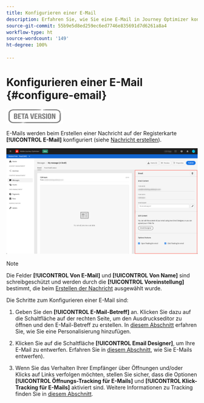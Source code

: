 ```yaml
---
title: Konfigurieren einer E-Mail
description: Erfahren Sie, wie Sie eine E-Mail in Journey Optimizer konfigurieren
source-git-commit: 55b9e5d8ed259ec6ed7746e835691d7d6261a8a4
workflow-type: ht
source-wordcount: '149'
ht-degree: 100%

---
```


# Konfigurieren einer E-Mail {#configure-email}

![](assets/do-not-localize/badge.png)

E-Mails werden beim Erstellen einer Nachricht auf der Registerkarte **[!UICONTROL E-Mail]** konfiguriert (siehe [Nachricht erstellen](create-message.md)).

![](assets/emails-configuration.png)

>[!NOTE]
>
>Die Felder **[!UICONTROL Von E-Mail]** und **[!UICONTROL Von Name]** sind schreibgeschützt und werden durch die **[!UICONTROL Voreinstellung]** bestimmt, die beim [Erstellen der Nachricht](create-message.md) ausgewählt wurde.

Die Schritte zum Konfigurieren einer E-Mail sind:

1. Geben Sie den **[!UICONTROL E-Mail-Betreff]** an. Klicken Sie dazu auf die Schaltfläche auf der rechten Seite, um den Ausdruckseditor zu öffnen und den E-Mail-Betreff zu erstellen. In [diesem Abschnitt](personalization/personalization-aeras.md) erfahren Sie, wie Sie eine Personalisierung hinzufügen.

1. Klicken Sie auf die Schaltfläche **[!UICONTROL Email Designer]**, um Ihre E-Mail zu entwerfen. Erfahren Sie in [diesem Abschnitt](design-emails.md), wie Sie E-Mails entwerfen).

1. Wenn Sie das Verhalten Ihrer Empfänger über Öffnungen und/oder Klicks auf Links verfolgen möchten, stellen Sie sicher, dass die Optionen **[!UICONTROL Öffnungs-Tracking für E-Mails]** und **[!UICONTROL Klick-Tracking für E-Mails]** aktiviert sind. Weitere Informationen zu Tracking finden Sie in [diesem Abschnitt](message-tracking.md).
